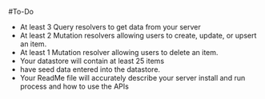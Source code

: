 #To-Do
- At least 3 Query resolvers to get data from your server
- At least 2 Mutation resolvers allowing users to create, update, or upsert an item.
- At least 1 Mutation resolver allowing users to delete an item.
- Your datastore will contain at least 25 items
- have seed data entered into the datastore.
- Your ReadMe file will accurately describe your server install and run process and how to use the APIs